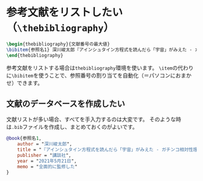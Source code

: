 # 参考文献をリストしたい（``\thebibliography``）

```latex
\begin{thebibliography}{文献番号の最大値}
\bibitem{参照名1} 深川峻太郎『アインシュタイン方程式を読んだら「宇宙」がみえた - ガチンコ相対性理論』講談社（2021年5月21日）
\end{thebibliography}
```

参考文献をリストする場合は``thebibliography``環境を使います。
``\item``の代わりに``\bibitem``を使うことで、参照番号の割り当てを自動化（＝パソコンにおまかせ）できます。

## 文献のデータベースを作成したい

文献リストが多い場合、すべてを手入力するのは大変です。
そのような時は``.bib``ファイルを作成し、まとめておくのがよいです。

```bib
@book{参照名1,
    author = "深川峻太郎",
    title = "『アインシュタイン方程式を読んだら「宇宙」がみえた - ガチンコ相対性理論 - 』",
    publisher = "講談社",
    year = "2021年5月21日",
    memo = "全面的に監修した"
}
```
